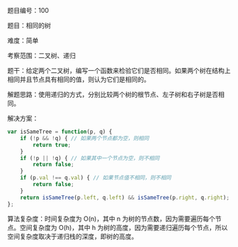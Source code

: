 题目编号：100

题目：相同的树

难度：简单

考察范围：二叉树、递归

题干：给定两个二叉树，编写一个函数来检验它们是否相同。如果两个树在结构上相同并且节点具有相同的值，则认为它们是相同的。

解题思路：使用递归的方式，分别比较两个树的根节点、左子树和右子树是否相同。

解决方案：

```javascript
var isSameTree = function(p, q) {
    if (!p && !q) { // 如果两个节点都为空，则相同
        return true;
    }
    if (!p || !q) { // 如果其中一个节点为空，则不相同
        return false;
    }
    if (p.val !== q.val) { // 如果节点值不相同，则不相同
        return false;
    }
    return isSameTree(p.left, q.left) && isSameTree(p.right, q.right); // 递归比较左右子树
};
```

算法复杂度：时间复杂度为 O(n)，其中 n 为树的节点数，因为需要遍历每个节点。空间复杂度为 O(h)，其中 h 为树的高度，因为需要递归遍历每个节点，所以空间复杂度取决于递归栈的深度，即树的高度。